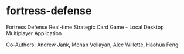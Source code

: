 # fortress-defense
Fortress Defense 
Real-time Strategic Card Game - Local Desktop Multiplayer Application

Co-Authors: Andrew Jank, Mohan Vellayan, Alec Willette, Haohua Feng
